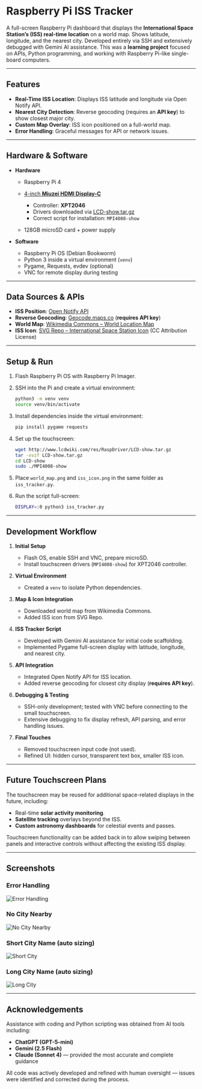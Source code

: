 # Raspberry Pi ISS Tracker

A full-screen Raspberry Pi dashboard that displays the **International Space Station’s (ISS) real-time location** on a world map. Shows latitude, longitude, and the nearest city. Developed entirely via SSH and extensively debugged with Gemini AI assistance. This was a **learning project** focused on APIs, Python programming, and working with Raspberry Pi-like single-board computers.

---

## Features

* **Real-Time ISS Location**: Displays ISS latitude and longitude via Open Notify API.
* **Nearest City Detection**: Reverse geocoding (requires an **API key**) to show closest major city.
* **Custom Map Overlay**: ISS icon positioned on a full-world map.
* **Error Handling**: Graceful messages for API or network issues.

---

## Hardware & Software

* **Hardware**

  * Raspberry Pi 4
  * [4-inch **Miuzei HDMI Display-C**](https://www.lcdwiki.com/4inch_HDMI_Display-C)

    * Controller: **XPT2046**
    * Drivers downloaded via [LCD-show.tar.gz](http://www.lcdwiki.com/res/RaspDriver/LCD-show.tar.gz)
    * Correct script for installation: `MPI4008-show`
  * 128GB microSD card + power supply
* **Software**

  * Raspberry Pi OS (Debian Bookworm)
  * Python 3 inside a virtual environment (`venv`)
  * Pygame, Requests, evdev (optional)
  * VNC for remote display during testing

---

## Data Sources & APIs

* **ISS Position**: [Open Notify API](http://api.open-notify.org/iss-now.json)
* **Reverse Geocoding**: [Geocode.maps.co](https://geocode.maps.co/) (**requires API key**)
* **World Map**: [Wikimedia Commons – World Location Map](https://upload.wikimedia.org/wikipedia/commons/thumb/a/ac/World_location_map.svg/1024px-World_location_map.svg.png)
* **ISS Icon**: [SVG Repo – International Space Station Icon](https://www.svgrepo.com/svg/440494/international-space-station) (CC Attribution License)

---

## Setup & Run

1. Flash Raspberry Pi OS with Raspberry Pi Imager.
2. SSH into the Pi and create a virtual environment:

   ```bash
   python3 -m venv venv
   source venv/bin/activate
   ```
3. Install dependencies inside the virtual environment:

   ```bash
   pip install pygame requests
   ```
4. Set up the touchscreen:

   ```bash
   wget http://www.lcdwiki.com/res/RaspDriver/LCD-show.tar.gz
   tar -xvzf LCD-show.tar.gz
   cd LCD-show
   sudo ./MPI4008-show
   ```
5. Place `world_map.png` and `iss_icon.png` in the same folder as `iss_tracker.py`.
6. Run the script full-screen:

   ```bash
   DISPLAY=:0 python3 iss_tracker.py
   ```

---

## Development Workflow

1. **Initial Setup**

   * Flash OS, enable SSH and VNC, prepare microSD.
   * Install touchscreen drivers (`MPI4008-show`) for XPT2046 controller.
2. **Virtual Environment**

   * Created a `venv` to isolate Python dependencies.
3. **Map & Icon Integration**

   * Downloaded world map from Wikimedia Commons.
   * Added ISS icon from SVG Repo.
4. **ISS Tracker Script**

   * Developed with Gemini AI assistance for initial code scaffolding.
   * Implemented Pygame full-screen display with latitude, longitude, and nearest city.
5. **API Integration**

   * Integrated Open Notify API for ISS location.
   * Added reverse geocoding for closest city display (**requires API key**).
6. **Debugging & Testing**

   * SSH-only development; tested with VNC before connecting to the small touchscreen.
   * Extensive debugging to fix display refresh, API parsing, and error handling issues.
7. **Final Touches**

   * Removed touchscreen input code (not used).
   * Refined UI: hidden cursor, transparent text box, smaller ISS icon.

---

## Future Touchscreen Plans

The touchscreen may be reused for additional space-related displays in the future, including:

* Real-time **solar activity monitoring**.
* **Satellite tracking** overlays beyond the ISS.
* **Custom astronomy dashboards** for celestial events and passes.

Touchscreen functionality can be added back in to allow swiping between panels and interactive controls without affecting the existing ISS display.

---

## Screenshots

### Error Handling
![Error Handling](screenshots/error.png)
### No City Nearby
![No City Nearby](screenshots/ocean.png)
### Short City Name (auto sizing)
![Short City](screenshots/short_city.png)
### Long City Name (auto sizing)
![Long City](screenshots/long_city.png)

---

## Acknowledgements

Assistance with coding and Python scripting was obtained from AI tools including:

- **ChatGPT (GPT-5-mini)**
- **Gemini (2.5 Flash)**
- **Claude (Sonnet 4)** — provided the most accurate and complete guidance
 

All code was actively developed and refined with human oversight — issues were identified and corrected during the process. 